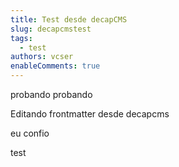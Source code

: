 ```yaml
---
title: Test desde decapCMS
slug: decapcmstest
tags:
  - test
authors: vcser
enableComments: true
---
```

probando probando

<!-- truncate -->

Editando frontmatter desde decapcms

eu confio

test

